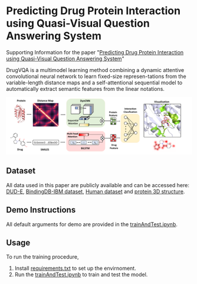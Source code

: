 # Predicting Drug Protein Interaction using Quasi-Visual Question Answering System

Supporting Information for the paper "[Predicting Drug Protein Interaction using Quasi-Visual Question Answering System](https://www.baidu.com)"

DrugVQA is a multimodel learning method combining a dynamic attentive convolutional neural network to learn fixed-size represen-tations from the variable-length distance maps and a self-attentional sequential model to automatically extract semantic features from the linear notations.

![DrugVQA](Image/drugVQA.png)


## Dataset
All data used in this paper are publicly available and can be accessed here: [DUD-E](http://dude.docking.org ), [BindingDB-IBM dataset](https://github.com/IBM/InterpretableDTIP), [Human dataset](https://github.com/masashitsubaki/CPI_prediction/tree/master/dataset) and [protein 3D structure](https://www.rcsb.org).


## Demo Instructions
All default arguments for demo are provided in the [trainAndTest.ipynb](./trainAndTest.ipynb).

## Usage
To run the training procedure,

1. Install [requirements.txt](./requirements.text) to set up the envirnoment.
2. Run the [trainAndTest.ipynb](./trainAndTest.ipynb) to train and test the model.
